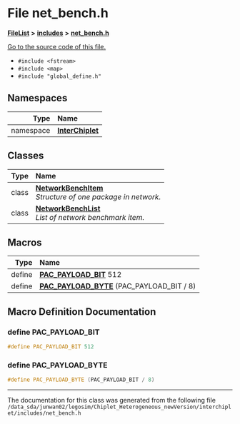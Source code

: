 
# File net\_bench.h



[**FileList**](files.md) **>** [**includes**](dir_943fa6db2bfb09b7dcf1f02346dde40e.md) **>** [**net\_bench.h**](net__bench_8h.md)

[Go to the source code of this file.](net__bench_8h_source.md)



* `#include <fstream>`
* `#include <map>`
* `#include "global_define.h"`









## Namespaces

| Type | Name |
| ---: | :--- |
| namespace | [**InterChiplet**](namespaceInterChiplet.md) <br> |

## Classes

| Type | Name |
| ---: | :--- |
| class | [**NetworkBenchItem**](classInterChiplet_1_1NetworkBenchItem.md) <br>_Structure of one package in network._  |
| class | [**NetworkBenchList**](classInterChiplet_1_1NetworkBenchList.md) <br>_List of network benchmark item._  |












## Macros

| Type | Name |
| ---: | :--- |
| define  | [**PAC\_PAYLOAD\_BIT**](net__bench_8h.md#define-pac_payload_bit)  512<br> |
| define  | [**PAC\_PAYLOAD\_BYTE**](net__bench_8h.md#define-pac_payload_byte)  (PAC\_PAYLOAD\_BIT / 8)<br> |

## Macro Definition Documentation



### define PAC\_PAYLOAD\_BIT 

```C++
#define PAC_PAYLOAD_BIT 512
```




### define PAC\_PAYLOAD\_BYTE 

```C++
#define PAC_PAYLOAD_BYTE (PAC_PAYLOAD_BIT / 8)
```




------------------------------
The documentation for this class was generated from the following file `/data_sda/junwan02/legosim/Chiplet_Heterogeneous_newVersion/interchiplet/includes/net_bench.h`
